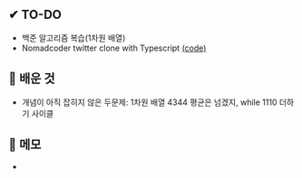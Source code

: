 ## ✔ TO-DO

- 백준 알고리즘 복습(1차원 배열)
- Nomadcoder twitter clone with Typescript [(code)](https://github.com/lhk3337/howitter/commit/985451c16b74f4d5eabd6638405646e4d9486b0c)

## 💾 배운 것

- 개념이 아직 잡히지 않은 두문제: 1차원 배열 4344 평균은 넘겠지, while 1110 더하기 사이클

## 📝 메모

-
